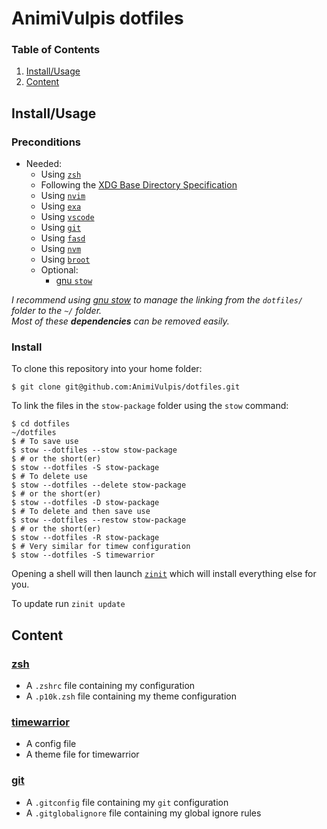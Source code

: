 # AnimiVulpis dotfiles

### Table of Contents

1. [Install/Usage](#installusage)
2. [Content](#content)

## Install/Usage

### Preconditions

- Needed:
  - Using [`zsh`](https://www.zsh.org/)
  - Following the [XDG Base Directory Specification](https://specifications.freedesktop.org/basedir-spec/basedir-spec-latest.html)
  - Using [`nvim`](https://github.com/neovim/neovim)
  - Using [`exa`](https://github.com/ogham/exa)
  - Using [`vscode`](https://code.visualstudio.com/)
  - Using [`git`](https://git-scm.com/)
  - Using [`fasd`](https://github.com/clvv/fasd)
  - Using [`nvm`](https://github.com/nvm-sh/nvm)
  - Using [`broot`](https://github.com/Canop/broot)
  - Optional:
    - [gnu `stow`](https://www.gnu.org/software/stow/)

_I recommend using [gnu stow](https://www.gnu.org/software/stow/) to manage the linking from the `dotfiles/` folder to the `~/` folder._  
_Most of these **dependencies** can be removed easily._

### Install

To clone this repository into your home folder:

    $ git clone git@github.com:AnimiVulpis/dotfiles.git

To link the files in the `stow-package` folder using the `stow` command:

    $ cd dotfiles
    ~/dotfiles
    $ # To save use
    $ stow --dotfiles --stow stow-package
    $ # or the short(er)
    $ stow --dotfiles -S stow-package
    $ # To delete use
    $ stow --dotfiles --delete stow-package
    $ # or the short(er)
    $ stow --dotfiles -D stow-package
    $ # To delete and then save use
    $ stow --dotfiles --restow stow-package
    $ # or the short(er)
    $ stow --dotfiles -R stow-package
    $ # Very similar for timew configuration
    $ stow --dotfiles -S timewarrior

Opening a shell will then launch [`zinit`](https://github.com/zdharma/zinit) which will install everything else for you.

To update run `zinit update`

## Content

### [zsh](http://www.zsh.org/)

- A `.zshrc` file containing my configuration
- A `.p10k.zsh` file containing my theme configuration

### [timewarrior](https://taskwarrior.org/docs/timewarrior/index.html)

- A config file
- A theme file for timewarrior

### [git](https://git-scm.com/)

- A `.gitconfig` file containing my `git` configuration
- A `.gitglobalignore` file containing my global ignore rules
